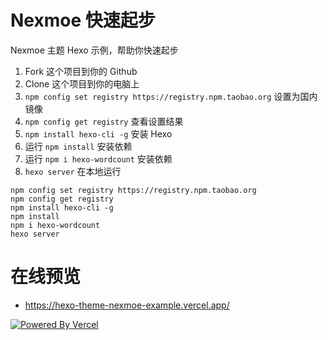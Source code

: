 # Nexmoe 快速起步
 Nexmoe 主题 Hexo 示例，帮助你快速起步

1. Fork 这个项目到你的 Github
2. Clone 这个项目到你的电脑上
3. `npm config set registry https://registry.npm.taobao.org` 设置为国内镜像
4. `npm config get registry` 查看设置结果
5. `npm install hexo-cli -g` 安装 Hexo
6. 运行 `npm install` 安装依赖
7. 运行 `npm i hexo-wordcount` 安装依赖
8. `hexo server` 在本地运行

``` shell
npm config set registry https://registry.npm.taobao.org
npm config get registry
npm install hexo-cli -g
npm install
npm i hexo-wordcount
hexo server
```

# 在线预览
- https://hexo-theme-nexmoe-example.vercel.app/

[![Powered By Vercel](https://www.datocms-assets.com/31049/1618983297-powered-by-vercel.svg "Powered By Vercel")](https://vercel.com/?utm_source=theme-nexmoe&utm_campaign=oss "Powered By Vercel")
